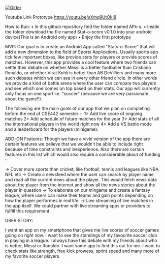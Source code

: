 

[![Gitter](https://badges.gitter.im/Join%20Chat.svg)](https://gitter.im/Stat-O-Score/Stat-O-Score_public?utm_source=badge&utm_medium=badge&utm_campaign=pr-badge&utm_content=badge)

Youtube Link Prototype
https://youtu.be/sXmq9UtOkI8

How to Run:
•	In this github repository find the folder named APk-s.
•	Inside the folder download the file named Stat-o-score v0.1.0 into your android device(This is an Android only app)
•	Enjoy the first prototype

MVP:
Our goal is to create an Android App called "Stats-o-Score" that will add a new dimension to the field of Sports Applications. Usually sports app tick few important boxes, like provide stats for players or provide scores of matches. However, this app provides a cool feature where two friends can settle their debate on whether Messi is a better footballer than Cristiano Ronaldo, or whether Virat Kohli is better than AB DeVilliers and many more such debates which we can see in every other friend circle. In other words we provide a kind of battle arena where the user can compare two players and see which one comes on top based on their stats. Our app will currently only focus on one sport i.e. "soccer" (because we are very passionate about the game!!).  

The following are the main goals of our app that we plan on completing before the end of CSE442 semester :-
1> Add live score of ongoing matches
2> Add schedule of future matches for the year
3> Add stats of all the international players in the world right now
4> Add a VS battle mode and a leaderboard for the players (minigame).

ADD-ON Features:
Though we have a vivid version of the app there are certain features we believe that we wouldn't be able to include right because of time constraints and inexperience. Also there are certain features in this list which would also require a considerable about of funding :-

-> Cover more sports than cricket, like football, tennis and leagues like NBA, NFL etc
-> Create a newsfeed where the user can search by player name and read all the current news about the player. This would fetch news data about the player from the internet and show all the news stories about the player in question
-> To elaborate on our mingame and create a fantasy league, where users can make their teams and gain points depending on how the player performes in real life.
-> Live streaming of live matches in the app itself. We could partner with live streaming apps or providers to fulfill this requirement  

USER STORY:

I want an app on my smartphone that gives me live scores of soccer games going on right now. 
I  want to see the standings of my favourite soccer club in playing in a league. 
I always have this debate with my friends about who is better, Messi or Ronaldo. I want some app to find this out for me.
I want to check stats like strength, free kick prowess, sprint speed and many more of my favorite soccer players. 
